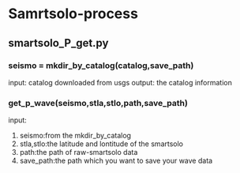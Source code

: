 # Samrtsolo-process
## smartsolo_P_get.py  
### seismo = mkdir_by_catalog(catalog,save_path)  
input: catalog downloaded from usgs
output: the catalog information  
### get_p_wave(seismo,stla,stlo,path,save_path)  
input:  
  1. seismo:from the mkdir_by_catalog  
  2. stla,stlo:the latitude and lontitude of the smartsolo  
  3. path:the path of raw-smartsolo data  
  4. save_path:the path which you want to save your wave data
